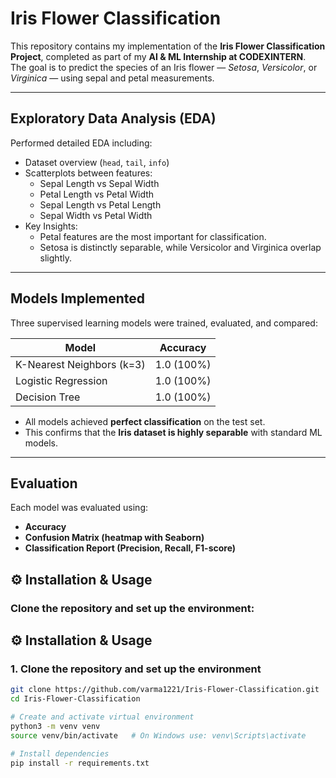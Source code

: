 # Iris Flower Classification

This repository contains my implementation of the **Iris Flower Classification Project**, completed as part of my **AI & ML Internship at CODEXINTERN**.  
The goal is to predict the species of an Iris flower — *Setosa*, *Versicolor*, or *Virginica* — using sepal and petal measurements.


---

## Exploratory Data Analysis (EDA)

Performed detailed EDA including:

- Dataset overview (`head`, `tail`, `info`)  
- Scatterplots between features:  
  - Sepal Length vs Sepal Width  
  - Petal Length vs Petal Width  
  - Sepal Length vs Petal Length  
  - Sepal Width vs Petal Width  
- Key Insights:  
  - Petal features are the most important for classification.  
  - Setosa is distinctly separable, while Versicolor and Virginica overlap slightly.  

---

## Models Implemented

Three supervised learning models were trained, evaluated, and compared:

| Model                  | Accuracy |
|-------------------------|----------|
| K-Nearest Neighbors (k=3) | 1.0 (100%) |
| Logistic Regression     | 1.0 (100%) |
| Decision Tree           | 1.0 (100%) |

- All models achieved **perfect classification** on the test set.  
- This confirms that the **Iris dataset is highly separable** with standard ML models.  

---

## Evaluation

Each model was evaluated using:

- **Accuracy**  
- **Confusion Matrix (heatmap with Seaborn)**  
- **Classification Report (Precision, Recall, F1-score)**

## ⚙️ Installation & Usage

### Clone the repository and set up the environment:

## ⚙️ Installation & Usage

### 1. Clone the repository and set up the environment
```bash
git clone https://github.com/varma1221/Iris-Flower-Classification.git
cd Iris-Flower-Classification

# Create and activate virtual environment
python3 -m venv venv
source venv/bin/activate   # On Windows use: venv\Scripts\activate

# Install dependencies
pip install -r requirements.txt




